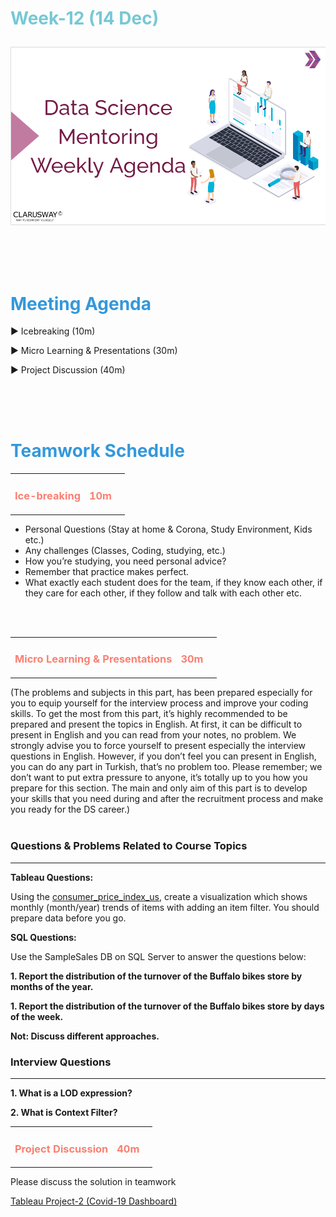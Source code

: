<h1><strong><span style="color: #77C8D5;">Week-12 (14 Dec)</strong></span>

![logo](ds_agenda_logo.png)

<br>


<h1><strong><span style="color: #3498DB;">Meeting Agenda</strong></h1></span>

<span class="c16 c30">▶ </span><span
class="c42 c82">Icebreaking (10m)</span><span class="c16 c23"> </span>

<span class="c16 c30">▶ </span><span
class="c42 c82">Micro Learning & Presentations (30m)</span><span class="c46 c42 c48"> </span>


<span class="c30">▶ </span><span class="c46 c48 c42">Project Discussion (40m)</span>

<br>
<br>
<br>

<div style="page-break-after: always;"></div>

<h1><strong><span style="color: #3498DB;">Teamwork Schedule</strong></h1></span>

<table style= "width:100%;">
                <tr>
                <td style="color: #FA8072; text-align:left "><h3><strong><p>Ice-breaking</td>
                <td style="color: #FA8072; text-align:right;"><h3><strong><p>10m</p><td>                </tr>
</table>

- Personal Questions (Stay at home & Corona, Study Environment, Kids etc.) 
- Any challenges (Classes, Coding, studying, etc.) 
- How you’re studying, you need personal advice? 
- Remember that practice makes perfect. 
- What exactly each student does for the team, if they know each other, if they care for each other, if they follow and talk with each other etc. 

<br>
<br>

<table style= "width:100%;">
                <tr>
                <td style="color: #FA8072; text-align:left "><h3><strong><p>Micro Learning & Presentations</td>
                <td style="color: #FA8072; text-align:right;"><h3><strong><p>30m</p><td>                </tr>
</table>
(The problems and subjects in this part, has been prepared especially for you to equip yourself for the interview process and improve your coding skills.
To get the most from this part, it’s highly recommended to be prepared and present the topics in English.
At first, it can be difficult to present in English and you can read from your notes, no problem.
We strongly advise you to force yourself to present especially the interview questions in English.
However, if you don’t feel you can present in English, you can do any part in Turkish, that’s no problem too.
Please remember; we don’t want to put extra pressure to anyone, it’s totally up to you how you prepare for this section.
The main and only aim of this part is to develop your skills that you need during and after the recruitment process and make you ready for the DS career.)
<br><br>
<h3><strong>Questions & Problems Related to Course Topics</strong></h4>
<hr>

**Tableau Questions:**

Using the [consumer_price_index_us](https://github.com/clarusway/DS-0921-Students-DA-Module/blob/main/2-Weekly%20Agenda/week-12_data_consumer_price_index_us.xlsx), create a visualization which shows monthly (month/year) trends of items with adding  an item filter. You should prepare data before you go.

**SQL Questions:**

Use the SampleSales DB on SQL Server to answer the questions below:

**1. Report the distribution of the turnover of the Buffalo bikes store by months of the year.**

**1. Report the distribution of the turnover of the Buffalo bikes store by days of the week.**

**Not: Discuss different approaches.**

                  
<h3><strong>Interview Questions</strong></h4>
<hr>

**1. What is a LOD expression?**
                  
**2. What is Context Filter?**


<table style= "width:100%;">
                <tr>
                <td style="color: #FA8072; text-align:left "><h3><strong><p>Project Discussion</td>
                <td style="color: #FA8072; text-align:right;"><h3><strong><p>40m</p><td>                </tr>
                
</table>


Please discuss the solution in teamwork 

[Tableau Project-2 (Covid-19 Dashboard)](https://github.com/clarusway/DS-0921-Students-DA-Module/tree/main/1-%20Projects/DVwTableau_M2_(Covid-19%20Dashboard))

